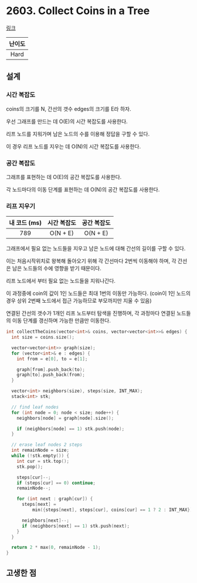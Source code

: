 # 2603. Collect Coins in a Tree

[링크](https://leetcode.com/problems/collect-coins-in-a-tree/description/)

| 난이도 |
| :----: |
|  Hard  |

## 설계

### 시간 복잡도

coins의 크기를 N, 간선의 갯수 edges의 크기를 E라 하자.

우선 그래프를 만드는 데 O(E)의 시간 복잡도를 사용한다.

리프 노드를 지워가며 남은 노드의 수를 이용해 정답을 구할 수 있다.

이 경우 리프 노드를 지우는 데 O(N)의 시간 복잡도를 사용한다.

### 공간 복잡도

그래프를 표현하는 데 O(E)의 공간 복잡도를 사용한다.

각 노드마다의 이동 단계를 표현하는 데 O(N)의 공간 복잡도를 사용한다.

### 리프 지우기

| 내 코드 (ms) | 시간 복잡도 | 공간 복잡도 |
| :----------: | :---------: | :---------: |
|     789      |  O(N + E)   |  O(N + E)   |

그래프에서 필요 없는 노드들을 지우고 남은 노드에 대해 간선의 길이를 구할 수 있다.

이는 처음시작위치로 왕복해 돌아오기 위해 각 간선마다 2번씩 이동해야 하며, 각 간선은 남은 노드들의 수에 영향을 받기 때문이다.

리프 노드에서 부터 필요 없는 노드들을 지워나간다.

이 과정중에 coin의 값이 1인 노드들은 최대 1번의 이동만 가능하다. (coin이 1인 노드의 경우 상위 2번째 노드에서 접근 가능하므로 부모까지만 지울 수 있음)

연결된 간선의 갯수가 1개인 리프 노드부터 탐색을 진행하며, 각 과정마다 연결된 노드들의 이동 단계를 갱신하며 가능한 만큼만 이동한다.

```cpp
int collectTheCoins(vector<int>& coins, vector<vector<int>>& edges) {
  int size = coins.size();

  vector<vector<int>> graph(size);
  for (vector<int>& e : edges) {
    int from = e[0], to = e[1];

    graph[from].push_back(to);
    graph[to].push_back(from);
  }

  vector<int> neighbors(size), steps(size, INT_MAX);
  stack<int> stk;

  // find leaf nodes
  for (int node = 0; node < size; node++) {
    neighbors[node] = graph[node].size();

    if (neighbors[node] == 1) stk.push(node);
  }

  // erase leaf nodes 2 steps
  int remainNode = size;
  while (!stk.empty()) {
    int cur = stk.top();
    stk.pop();

    steps[cur]--;
    if (steps[cur] == 0) continue;
    remainNode--;

    for (int next : graph[cur]) {
      steps[next] =
          min({steps[next], steps[cur], coins[cur] == 1 ? 2 : INT_MAX});

      neighbors[next]--;
      if (neighbors[next] == 1) stk.push(next);
    }
  }

  return 2 * max(0, remainNode - 1);
}
```

## 고생한 점
